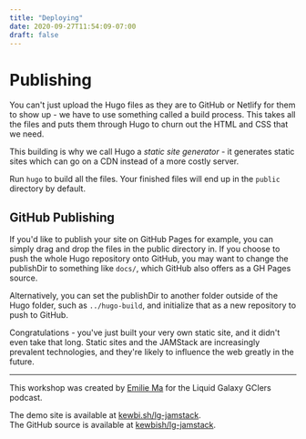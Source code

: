 ```yaml
---
title: "Deploying"
date: 2020-09-27T11:54:09-07:00
draft: false 
---
```


# Publishing

You can't just upload the Hugo files as they are to GitHub or Netlify for them to show up - we have to use something called a build process. This takes all the files and puts them through Hugo to churn out the HTML and CSS that we need.

This building is why we call Hugo a *static site generator* - it generates static sites which can go on a CDN instead of a more costly server. 

Run `hugo` to build all the files. Your finished files will end up in the `public` directory by default.

## GitHub Publishing
If you'd like to publish your site on GitHub Pages for example, you can simply drag and drop the files in the public directory in. If you choose to push the whole Hugo repository onto GitHub, you may want to change the publishDir to something like `docs/`, which GitHub also offers as a GH Pages source. 

Alternatively, you can set the publishDir to another folder outside of the Hugo folder, such as `../hugo-build`, and initialize that as a new repository to push to GitHub.

Congratulations - you've just built your very own static site, and it didn't even take that long. Static sites and the JAMStack are increasingly prevalent technologies, and they're likely to influence the web greatly in the future.

---

This workshop was created by [Emilie Ma](https://kewbi.sh) for the Liquid Galaxy GCIers podcast. 

The demo site is available at [kewbi.sh/lg-jamstack](https://kewbi.sh/lg-jamstack).  
The GitHub source is available at [kewbish/lg-jamstack](https://github.com/kewbish/lg-jamstack).
